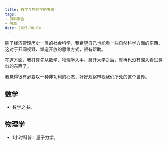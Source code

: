```yaml
---
title: 数学与物理学的书单
tags: 
- 资料聚合
- 书单
date: 2023-08-04
---
```


除了经济管理历史一类的社会科学，我希望自己也能看一些自然科学方面的东西，这对于开阔视野、塑造开放的思维方式，很有帮助。

在这方面，我打算先从数学、物理学入手。离开大学之后，就再也没有深入看过类似的东西了。

我觉得很有必要以一种非功利的心态，好好观察审视我们所处的这个世界。

## 数学

- 数学之书。


## 物理学

- 1小时科普：量子力学。


